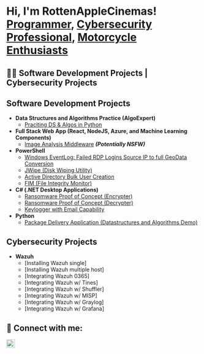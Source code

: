 <h1>Hi, I'm RottenAppleCinemas! <br/><a href="https://github.com/RottenAppleCinemas">Programmer</a>, <a href="https://www.linkedin.com/in/fabien-n-b1b207137/">Cybersecurity Professional</a>, <a href="https://www.google.com/search?sca_esv=d094fb0ad0a20eda&sxsrf=ADLYWIK9-50LWU1GGQ3Qimbr4elFgAnVpw:1730880016165&q=triumph+rocket+3&udm=2&fbs=AEQNm0A-5VTqs5rweptgTqb6m-Eb3TvVcv4l7eCyod9RtZW98xhblUVZPzVv1Bs6vKE1-BNpBZmVjXeMAEihQ07BrNjgBSVvptKTZ7uCSG2sfXEVsGKrhcWP4sObo66efMvpnraWqdYJUcDf3Tvbeum96jL-99eQ8IuThaqZpMfgFCFtZHxNWVELfpDyyiNO3kvEzYpeGIlIj0NgZ3gLHGHG3z82CX2eYg&sa=X&ved=2ahUKEwjhrYzEnseJAxXCF1kFHTneG7EQtKgLegQIERAB&biw=1232&bih=958">Motorcycle Enthusiasts</a></h1>

<h2>👨‍💻 Software Development Projects | Cybersecurity Projects</h2>

<h2>Software Development Projects</h2>

- <b>Data Structures and Algorithms Practice (AlgoExpert)</b>
  - [Praciting DS & Algos in Python](https://github.com/RottenAppleCinemas/Algorithms-Practice)
- <b>Full Stack Web App (React, NodeJS, Azure, and Machine Learning Components)</b>
  - [Image Analysis Middleware](https://github.com/RottenAppleCinemas/4chan-Image-Analysis-Middleware-C964) <b><i>(Potentially NSFW)</b></i>
- <b>PowerShell</b>
  - [Windows EventLog: Failed RDP Logins Source IP to full GeoData Conversion](https://github.com/RottenAppleCinemas/Sentinel-Lab)
  - [JWipe (Disk Wiping Utility)](https://github.com/RottenAppleCinemas/Jwipe.PowerShell)
  - [Active Directory Bulk User Creation](https://github.com/RottenAppleCinemas/AD_PS)
  - [FIM (File Integrity Monitor)](https://github.com/RottenAppleCinemas/PowerShell-Integrity-FIM)
- <b>C# (.NET Desktop Applications)</b>
  - [Ransomware Proof of Concept (Encrypter)](https://github.com/RottenAppleCinemas/EncrypterPOC)
  - [Ransomware Proof of Concept (Decrypter)](https://github.com/RottenAppleCinemas/DecrypterPOC)
  - [Keylogger with Email Capability](https://github.com/RottenAppleCinemas/Key-Logger-With-Email)
- <b>Python</b>
  - [Package Delivery Application (Datastructures and Algorithms Demo)](https://github.com/RottenAppleCinemas/Package-Delivery-Pathfinding-Algorithm)

<h2>Cybersecurity Projects</h2>

- <b>Wazuh</b>
  - [Installing Wazuh single]
  - [Installing Wazuh multiple host]
  - [Integrating Wazuh 0365]
  - [Integrating Wazuh w/ Tines]
  - [Integrating Wazuh w/ Shuffler]
  - [Integrating Wazuh w/ MISP]
  - [Integrating Wazuh w/ Graylog]
  - [Integrating Wazuh w/ Grafana]

<h2> 🤳 Connect with me:</h2>

[<img align="left" alt="JoshMadakor | LinkedIn" width="22px" src="https://cdn.jsdelivr.net/npm/simple-icons@v3/icons/linkedin.svg" />][linkedin]



[linkedin]: https://www.linkedin.com/in/fabien-n-b1b207137/

<!--
**RottenAppleCinemas/RottenAppleCinemas** is a ✨ _special_ ✨ repository because its `README.md` (this file) appears on your GitHub profile.

Here are some ideas to get you started:

- 🔭 I’m currently working on ...
- 🌱 I’m currently learning ...
- 👯 I’m looking to collaborate on ...
- 🤔 I’m looking for help with ...
- 💬 Ask me about ...
- 📫 How to reach me: ...
- 😄 Pronouns: ...
- ⚡ Fun fact: ...
-->
